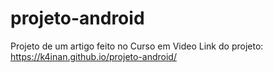 # projeto-android
Projeto de um artigo feito no Curso em Video
Link do projeto: https://k4inan.github.io/projeto-android/
